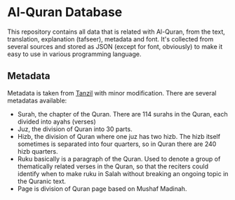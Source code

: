 # Al-Quran Database

This repository contains all data that is related with Al-Quran, from the text, translation, explanation
(tafseer), metadata and font. It's collected from several sources and stored as JSON (except for font,
obviously) to make it easy to use in various programming language.

## Metadata

Metadata is taken from [Tanzil][tanzil-meta] with minor modification. There are several metadatas available:

- Surah, the chapter of the Quran. There are 114 surahs in the Quran, each divided into ayahs (verses)
- Juz, the division of Quran into 30 parts.
- Hizb, the division of Quran where one juz has two hizb. The hizb itself sometimes is separated into four 
  quarters, so in Quran there are 240 hizb quarters.
- Ruku basically is a paragraph of the Quran. Used to denote a group of thematically related verses in the
  Quran, so that the reciters could identify when to make ruku in Salah without breaking an ongoing topic
  in the Quranic text.
- Page is division of Quran page based on Mushaf Madinah.

[tanzil-meta]: http://tanzil.net/docs/quran_metadata